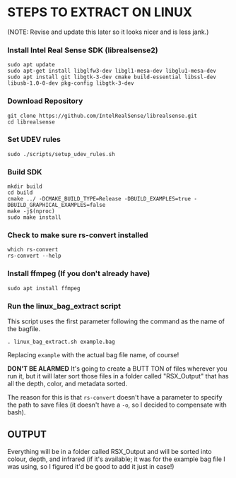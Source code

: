 # STEPS TO EXTRACT ON LINUX

(NOTE: Revise and update this later so it looks nicer and is less jank.)

### Install Intel Real Sense SDK (librealsense2)

```
sudo apt update
sudo apt-get install libglfw3-dev libgl1-mesa-dev libglu1-mesa-dev
sudo apt install git libgtk-3-dev cmake build-essential libssl-dev libusb-1.0-0-dev pkg-config libgtk-3-dev
```

### Download Repository

```
git clone https://github.com/IntelRealSense/librealsense.git
cd librealsense
```

### Set UDEV rules

```
sudo ./scripts/setup_udev_rules.sh
```

### Build SDK

```
mkdir build
cd build
cmake ../ -DCMAKE_BUILD_TYPE=Release -DBUILD_EXAMPLES=true -DBUILD_GRAPHICAL_EXAMPLES=false
make -j$(nproc)
sudo make install
```

### Check to make sure rs-convert installed

```
which rs-convert
rs-convert --help
```


### Install ffmpeg (If you don't already have)

```
sudo apt install ffmpeg
```


### Run the linux_bag_extract script

This script uses the first parameter following the command as the name of the bagfile.

```
. linux_bag_extract.sh example.bag
```

Replacing `example` with the actual bag file name, of course!

**DON'T BE ALARMED** It's going to create a BUTT TON of files wherever you run it, but it will later sort those files in a folder called "RSX_Output" that has all the depth, color, and metadata sorted.

The reason for this is that `rs-convert` doesn't have a parameter to specify the path to save files (it doesn't have a `-o`, so I decided to compensate with bash).


## OUTPUT

Everything will be in a folder called RSX_Output and will be sorted into colour, depth, and infrared (if it's available; it was for the example bag file I was using, so I figured it'd be good to add it just in case!)